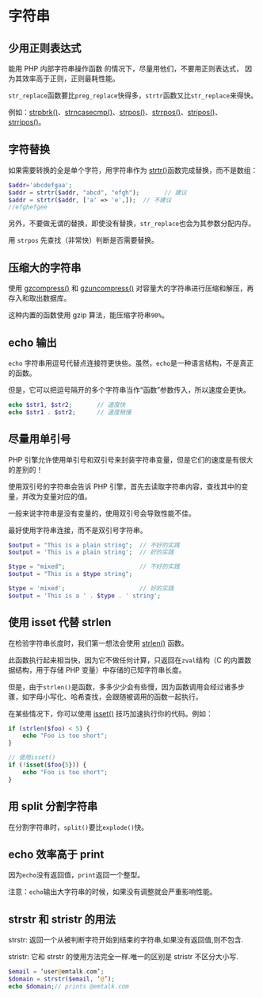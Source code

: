 # 字符串

## 少用正则表达式

能用 PHP 内部字符串操作函数 的情况下，尽量用他们，不要用正则表达式， 因为其效率高于正则，正则最耗性能。

`str_replace`函数要比`preg_replace`快得多，`strtr`函数又比`str_replace`来得快。

例如：[strpbrk()](http://php.net/manual/zh/function.strpbrk.php)、[strncasecmp()](http://php.net/manual/zh/function.strncasecmp.php)、[strpos()](http://php.net/manual/zh/function.strpos.php)、[strrpos()](http://php.net/manual/zh/function.strrpos.php)、[stripos()](http://php.net/manual/zh/function.stripos.php)、[strripos()](http://php.net/manual/zh/function.strripos.php)。

## 字符替换

如果需要转换的全是单个字符，用字符串作为 [strtr()](http://php.net/manual/zh/function.strtr.php)函数完成替换，而不是数组：

```php
$addr='abcdefgaa';
$addr = strtr($addr, "abcd", "efgh");       // 建议
$addr = strtr($addr, ['a' => 'e',]);  // 不建议
//efghefgee
```

另外，不要做无谓的替换，即使没有替换，`str_replace`也会为其参数分配内存。

用 `strpos` 先查找（非常快）判断是否需要替换。

## 压缩大的字符串

使用 [gzcompress()](http://php.net/manual/zh/function.gzcompress.php) 和 [gzuncompress()](http://php.net/manual/zh/function.gzuncompress.php) 对容量大的字符串进行压缩和解压，再存入和取出数据库。

这种内置的函数使用 gzip 算法，能压缩字符串`90%`。

## echo 输出

`echo` 字符串用逗号代替点连接符更快些。虽然，`echo`是一种语言结构，不是真正的函数。

但是，它可以把逗号隔开的多个字符串当作“函数”参数传入，所以速度会更快。

```php
echo $str1, $str2;       // 速度快
echo $str1 . $str2;      // 速度稍慢
```

## 尽量用单引号

PHP 引擎允许使用单引号和双引号来封装字符串变量，但是它们的速度是有很大的差别的！

使用双引号的字符串会告诉 PHP 引擎，首先去读取字符串内容，查找其中的变量，并改为变量对应的值。

一般来说字符串是没有变量的，使用双引号会导致性能不佳。

最好使用字符串连接，而不是双引号字符串。

```php
$output = "This is a plain string";  // 不好的实践
$output = 'This is a plain string';  // 好的实践

$type = "mixed";                     // 不好的实践
$output = "This is a $type string";

$type = 'mixed';                     // 好的实践
$output = 'This is a ' . $type . ' string';
```

## 使用 isset 代替 strlen

在检验字符串长度时，我们第一想法会使用 [strlen()](http://php.net/manual/zh/function.strlen.php) 函数。

此函数执行起来相当快，因为它不做任何计算，只返回在`zval`结构（C 的内置数据结构，用于存储 PHP 变量）中存储的已知字符串长度。

但是，由于`strlen()`是函数，多多少少会有些慢，因为函数调用会经过诸多步骤，如字母小写化、哈希查找，会跟随被调用的函数一起执行。

在某些情况下，你可以使用 [isset()](http://php.net/manual/zh/function.isset.php) 技巧加速执行你的代码。例如：

```php
if (strlen($foo) < 5) {
    echo "Foo is too short";
}

// 使用isset()
if (!isset($foo{5})) {
    echo "Foo is too short";
}
```

## 用 split 分割字符串

在分割字符串时，`split()`要比`explode()`快。

## echo 效率高于 print

因为`echo`没有返回值，`print`返回一个整型。

注意：`echo`输出大字符串的时候，如果没有调整就会严重影响性能。

## strstr 和 stristr 的用法

strstr: 返回一个从被判断字符开始到结束的字符串,如果没有返回值,则不包含.

stristr: 它和 strstr 的使用方法完全一样.唯一的区别是 stristr 不区分大小写.

```php
$email = ‘user@emtalk.com’;
$domain = strstr($email, ‘@’);
echo $domain;// prints @emtalk.com
```
